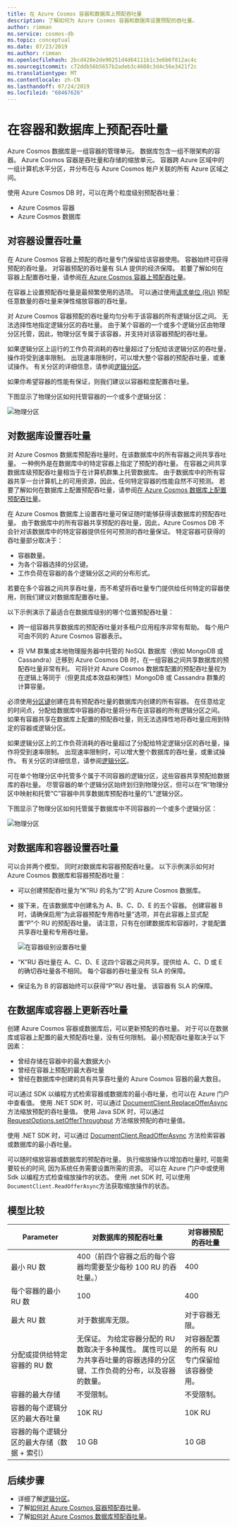 ```yaml
---
title: 在 Azure Cosmos 容器和数据库上预配吞吐量
description: 了解如何为 Azure Cosmos 容器和数据库设置预配的吞吐量。
author: rimman
ms.service: cosmos-db
ms.topic: conceptual
ms.date: 07/23/2019
ms.author: rimman
ms.openlocfilehash: 2bcd428e2de90251d4d64111b1c3e6b6f812ac4c
ms.sourcegitcommit: c72ddb56b5657b2adeb3c4608c3d4c56e3421f2c
ms.translationtype: MT
ms.contentlocale: zh-CN
ms.lasthandoff: 07/24/2019
ms.locfileid: "68467626"
---
```

# <a name="provision-throughput-on-containers-and-databases"></a>在容器和数据库上预配吞吐量

Azure Cosmos 数据库是一组容器的管理单元。 数据库包含一组不限架构的容器。 Azure Cosmos 容器是吞吐量和存储的缩放单元。 容器跨 Azure 区域中的一组计算机水平分区，并分布在与 Azure Cosmos 帐户关联的所有 Azure 区域之间。

使用 Azure Cosmos DB 时，可以在两个粒度级别预配吞吐量：
 
- Azure Cosmos 容器
- Azure Cosmos 数据库

## <a name="set-throughput-on-a-container"></a>对容器设置吞吐量  

在 Azure Cosmos 容器上预配的吞吐量专门保留给该容器使用。 容器始终可获得预配的吞吐量。 对容器预配的吞吐量有 SLA 提供的经济保障。 若要了解如何在容器上配置吞吐量，请参阅[在 Azure Cosmos 容器上预配吞吐量](how-to-provision-container-throughput.md)。

在容器上设置预配吞吐量是最频繁使用的选项。 可以通过使用[请求单位 (RU)](request-units.md) 预配任意数量的吞吐量来弹性缩放容器的吞吐量。 

对 Azure Cosmos 容器预配的吞吐量均匀分布于该容器的所有逻辑分区之间。 无法选择性地指定逻辑分区的吞吐量。 由于某个容器的一个或多个逻辑分区由物理分区托管，因此，物理分区专属于该容器，并支持对该容器预配的吞吐量。 

如果逻辑分区上运行的工作负荷消耗的吞吐量超过了分配给该逻辑分区的吞吐量，操作将受到速率限制。 出现速率限制时，可以增大整个容器的预配吞吐量，或重试操作。 有关分区的详细信息，请参阅[逻辑分区](partition-data.md)。

如果你希望容器的性能有保证，则我们建议以容器粒度配置吞吐量。

下图显示了物理分区如何托管容器的一个或多个逻辑分区：

![物理分区](./media/set-throughput/resource-partition.png)

## <a name="set-throughput-on-a-database"></a>对数据库设置吞吐量

对 Azure Cosmos 数据库预配吞吐量时，在该数据库中的所有容器之间共享吞吐量。 一种例外是在数据库中的特定容器上指定了预配的吞吐量。 在容器之间共享数据库级预配吞吐量相当于在计算机群集上托管数据库。 由于数据库中的所有容器共享一台计算机上的可用资源，因此，任何特定容器的性能自然不可预测。 若要了解如何在数据库上配置预配吞吐量，请参阅[在 Azure Cosmos 数据库上配置预配吞吐量](how-to-provision-database-throughput.md)。

在 Azure Cosmos 数据库上设置吞吐量可保证随时能够获得该数据库的预配吞吐量。 由于数据库中的所有容器共享预配的吞吐量，因此，Azure Cosmos DB 不会针对该数据库中的特定容器提供任何可预测的吞吐量保证。 特定容器可获得的吞吐量部分取决于：

* 容器数量。
* 为各个容器选择的分区键。
* 工作负荷在容器的各个逻辑分区之间的分布形式。 

若要在多个容器之间共享吞吐量，而不希望将吞吐量专门提供给任何特定的容器使用，则我们建议对数据库配置吞吐量。 

以下示例演示了最适合在数据库级别的哪个位置预配吞吐量：

* 跨一组容器共享数据库的预配吞吐量对多租户应用程序非常有帮助。 每个用户可由不同的 Azure Cosmos 容器表示。

* 将 VM 群集或本地物理服务器中托管的 NoSQL 数据库（例如 MongoDB 或 Cassandra）迁移到 Azure Cosmos DB 时，在一组容器之间共享数据库的预配吞吐量非常有利。 可将针对 Azure Cosmos 数据库配置的预配吞吐量视为在逻辑上等同于（但更具成本效益和弹性）MongoDB 或 Cassandra 群集的计算容量。  

必须使用[分区键](partition-data.md)创建在具有预配吞吐量的数据库内创建的所有容器。 在任意给定的时间点，分配给数据库中容器的吞吐量将分布在该容器的所有逻辑分区之间。 如果有容器共享在数据库上配置的预配吞吐量，则无法选择性地将吞吐量应用到特定的容器或逻辑分区。 

如果逻辑分区上的工作负荷消耗的吞吐量超过了分配给特定逻辑分区的吞吐量，操作将受到速率限制。 出现速率限制时，可以增大整个数据库的吞吐量，或重试操作。 有关分区的详细信息，请参阅[逻辑分区](partition-data.md)。

可在单个物理分区中托管多个属于不同容器的逻辑分区，这些容器共享预配给数据库的吞吐量。 尽管容器的单个逻辑分区始终划归到物理分区，但可以在“R”物理分区中映射和托管“C”容器中共享数据库预配吞吐量的“L”逻辑分区。 

下图显示了物理分区如何托管属于数据库中不同容器的一个或多个逻辑分区：

![物理分区](./media/set-throughput/resource-partition2.png)

## <a name="set-throughput-on-a-database-and-a-container"></a>对数据库和容器设置吞吐量

可以合并两个模型。 同时对数据库和容器预配吞吐量。 以下示例演示如何对 Azure Cosmos 数据库和容器预配吞吐量：

* 可以创建预配吞吐量为“K”RU 的名为“Z”的 Azure Cosmos 数据库。 
* 接下来，在该数据库中创建名为 A、B、C、D、E 的五个容器。 创建容器 B 时，请确保启用“为此容器预配专用吞吐量”选项，并在此容器上显式配置“P”个 RU 的预配吞吐量。 请注意，只有在创建数据库和容器时，才能配置共享吞吐量和专用吞吐量。 

   ![在容器级别设置吞吐量](./media/set-throughput/coll-level-throughput.png)

* “K”RU 吞吐量在 A、C、D、E 这四个容器之间共享。提供给 A、C、D 或 E 的确切吞吐量各不相同。 每个容器的吞吐量没有 SLA 的保障。
* 保证名为 B 的容器始终可以获得“P”RU 吞吐量。 该容器有 SLA 的保障。

## <a name="update-throughput-on-a-database-or-a-container"></a>在数据库或容器上更新吞吐量

创建 Azure Cosmos 容器或数据库后，可以更新预配的吞吐量。 对于可以在数据库或容器上配置的最大预配吞吐量，没有任何限制。 最小预配吞吐量取决于以下因素： 

* 曾经存储在容器中的最大数据大小
* 曾经在容器上预配的最大吞吐量
* 曾经在数据库中创建的具有共享吞吐量的 Azure Cosmos 容器的最大数目。 

可以通过 SDK 以编程方式检索容器或数据库的最小吞吐量，也可以在 Azure 门户中查看值。 使用 .NET SDK 时，可以通过 [DocumentClient.ReplaceOfferAsync](https://docs.microsoft.com/dotnet/api/microsoft.azure.documents.client.documentclient.replaceofferasync?view=azure-dotnet) 方法缩放预配的吞吐量值。 使用 Java SDK 时，可以通过 [RequestOptions.setOfferThroughput](sql-api-java-samples.md#offer-examples) 方法缩放预配的吞吐量值。 

使用 .NET SDK 时，可以通过 [DocumentClient.ReadOfferAsync](https://docs.microsoft.com/dotnet/api/microsoft.azure.documents.client.documentclient.readofferasync?view=azure-dotnet) 方法检索容器或数据库的最小吞吐量。 

可以随时缩放容器或数据库的预配吞吐量。 执行缩放操作以增加吞吐量时, 可能需要较长的时间, 因为系统任务需要设置所需的资源。 可以在 Azure 门户中或使用 Sdk 以编程方式检查缩放操作的状态。 使用 .net SDK 时, 可以使用`DocumentClient.ReadOfferAsync`方法获取缩放操作的状态。

## <a name="comparison-of-models"></a>模型比较

|**Parameter**  |**对数据库的预配吞吐量**  |**对容器预配的吞吐量**|
|---------|---------|---------|
|最小 RU 数 |400（前四个容器之后的每个容器均需要至少每秒 100 RU 的吞吐量。） |400|
|每个容器的最小 RU 数|100|400|
|最大 RU 数|对于数据库无限。|对于容器无限。|
|分配或提供给特定容器的 RU 数|无保证。 为给定容器分配的 RU 数取决于多种属性。 属性可以是为共享吞吐量的容器选择的分区键、工作负荷的分布，以及容器的数量。 |对容器配置的所有 RU 专门保留给该容器使用。|
|容器的最大存储|不受限制。|不受限制。|
|容器的每个逻辑分区的最大吞吐量|10K RU|10K RU|
|容器的每个逻辑分区的最大存储（数据 + 索引）|10 GB|10 GB|

## <a name="next-steps"></a>后续步骤

* 详细了解[逻辑分区](partition-data.md)。
* 了解[如何对 Azure Cosmos 容器预配吞吐量](how-to-provision-container-throughput.md)。
* 了解[如何对 Azure Cosmos 数据库预配吞吐量](how-to-provision-database-throughput.md)。

